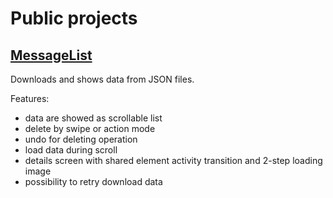 # Public projects

## [MessageList](https://github.com/startandroid/public/tree/master/MessageList)

Downloads and shows data from JSON files.

Features:
- data are showed as scrollable list
- delete by swipe or action mode
- undo for deleting operation
- load data during scroll
- details screen with shared element activity transition and 2-step loading image
- possibility to retry download data
